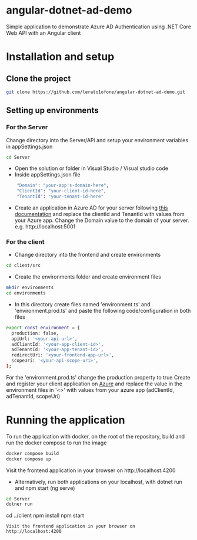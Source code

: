 # angular-dotnet-ad-demo

Simple application to demonstrate Azure AD Authentication using .NET Core Web API with an Angular client

# Installation and setup

## Clone the project

```sh
git clone https://github.com/lerato1ofone/angular-dotnet-ad-demo.git
```

## Setting up environments

### For the Server

Change directory into the Server/APi and setup your environment variables in appSettings.json

```sh
cd Server
```

- Open the solution or folder in Visual Studio / Visual studio code
- Inside appSettings.json file

```sh
    "Domain": "your-app's-domain-here",
    "ClientId": "your-client-id-here",
    "TenantId": "your-tenant-id-here"
```

- Create an application in Azure AD for your server following [this documentation](https://docs.microsoft.com/en-us/azure/active-directory/develop/quickstart-register-app) and replace the clientId and TenantId with values from your Azure app. Change the Domain value to the domain of your server. e.g. http://localhost:5001

### For the client

- Change directory into the frontend and create environments

```sh
cd client/src
```

- Create the environments folder and create environment files

```sh
mkdir environments
cd environments
```

- In this directory create files named 'environment.ts' and 'environment.prod.ts' and paste the following code/configuration in both files

```sh
export const environment = {
  production: false,
  apiUrl: '<your-api-url>',
  adClientId: '<your-app-client-id>',
  adTenantId: '<your-app-tenant-id>',
  redirectUri: '<your-frontend-app-url>',
  scopeUri: '<your-api-scope-uri>',
};
```

For the 'environment.prod.ts' change the production property to true
Create and register your client application on [Azure](https://docs.microsoft.com/en-us/azure/active-directory/develop/scenario-spa-app-registration) and replace the value in the environment files in '<>' with values from your azure app (adClientId, adTenantId, scopeUri)

# Running the application

To run the application with docker, on the root of the repository, build and run the docker compose to run the image

```sh
docker compose build
docker compose up
```

Visit the frontend application in your browser on http://localhost:4200

- Alternatively, run both applications on your localhost, with dotnet run and npm start (ng serve)

```sh
cd Server
dotner run
```

cd ../client
npm install
npm start

```
Visit the frontend application in your browser on http://localhost:4200
```
